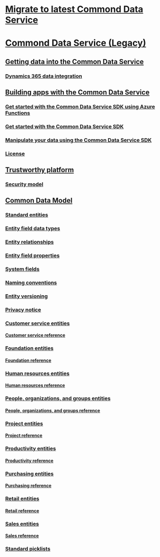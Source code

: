 # [Migrate to latest Commond Data Service](/common-data-service/migrate/migrate-latest-cds)
# [Commond Data Service (Legacy)](introduction.md)
## [Getting data into the Common Data Service](data-integration-home-page.md)
### [Dynamics 365 data integration](dynamics-365-integration.md)
## [Building apps with the Common Data Service](cds-sdk-home-page.md)
### [Get started with the Common Data Service SDK using Azure Functions](cds-sdk-azure-functions-get-started.md)
### [Get started with the Common Data Service SDK](cds-sdk-get-started.md)
### [Manipulate your data using the Common Data Service SDK](cds-sdk-manipulate-data.md)
### [License](cds-sdk-eula.md)
## [Trustworthy platform](security-home-page.md)
### [Security model](security-model.md)
## [Common Data Model](common-data-model.md)
### [Standard entities](standard-entities.md)
### [Entity field data types](field-data-types.md)
### [Entity relationships](relationships.md)
### [Entity field properties](field-properties.md)
### [System fields](system-fields.md)
### [Naming conventions](naming-conventions.md)
### [Entity versioning](versioning.md)
### [Privacy notice](privacy-notice.md)
### [Customer service entities](entities-customer-service.md)
#### [Customer service reference](entity-tables/customer-service.md)
### [Foundation entities](entities-foundation.md)
#### [Foundation reference](entity-tables/foundation.md)
### [Human resources entities](entities-human-resources.md)
#### [Human resources reference](entity-tables/human-resources.md)
### [People, organizations, and groups entities](entities-person-organization-group.md)
#### [People, organizations, and groups reference](entity-tables/person-organization-group.md)
### [Project entities](entities-project.md)
#### [Project reference](entity-tables/project.md)
### [Productivity entities](entities-productivity.md)
#### [Productivity reference](entity-tables/productivity.md)
### [Purchasing entities](entities-purchasing.md)
#### [Purchasing reference](entity-tables/purchasing.md)
### [Retail entities](entities-retail.md)
#### [Retail reference](entity-tables/retail.md)
### [Sales entities](entities-sales.md)
#### [Sales reference](entity-tables/sales.md)
### [Standard picklists](standard-picklists.md)
<!--# [Index](index.md)-->

